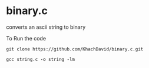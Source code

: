 # binary.c
converts an ascii string to binary

To Run the code
```
git clone https://github.com/KhachDavid/binary.c.git
``` 

```
gcc string.c -o string -lm
```
